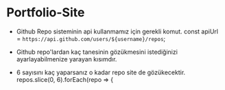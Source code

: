 # Portfolio-Site


 * Github Repo sisteminin api kullanmamız için gerekli komut. 
 const apiUrl = `https://api.github.com/users/${username}/repos`;




* Github repo'lardan kaç tanesinin gözükmesini istediğinizi ayarlayabilmenize yarayan kısımdır. 
* 6 sayısını kaç yaparsanız o kadar repo site de gözükecektir.
 repos.slice(0, 6).forEach(repo => {  
